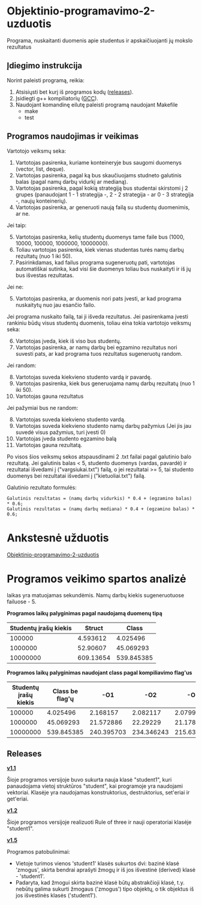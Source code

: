 # Objektinio-programavimo-2-uzduotis

Programa, nuskaitanti duomenis apie studentus ir apskaičiuojanti jų mokslo rezultatus


## Įdiegimo instrukcija

Norint paleisti programą, reikia:
1) Atsisiųsti bet kurį iš programos kodų ([releases](https://github.com/gertruda1/Objektinio-programavimo-2-uzduotis/releases)).
2) Įsidiegti g++ kompiliatorių ([GCC](https://gcc.gnu.org/)).
3) Naudojant komandinę eilutę paleisti programą naudojant Makefile
    * make
    * test

## Programos naudojimas ir veikimas

Vartotojo veiksmų seka:

1) Vartotojas pasirenka, kuriame konteineryje bus saugomi duomenys (vector, list, deque).
2) Vartotojas pasirenka, pagal ką bus skaučiuojams studneto galutinis balas (pagal namų darbų vidurkį ar medianą).
3) Vartotojas pasirenka, pagal kokią strategiją bus studentai skirstomi į 2 grupes (panaudojant 1 - 1 strategija -, 2  - 2 strategija - ar 0 - 3 strategija -, naujų konteinerių).
4) Vartotojas pasirenka, ar generuoti naują failą su studentų duomenimis, ar ne.

Jei taip:

  5) Vartotojas pasirenka, kelių studentų duomenys tame faile bus (1000, 10000, 100000, 1000000, 10000000).
  6) Toliau vartotojas pasirenka, kiek vienas studentas turės namų darbų rezultatų (nuo 1 iki 50).
  7) Pasirinkdamas, kad failus programa sugeneruotų pati, vartotojas automatiškai sutinka, kad visi šie duomenys toliau bus nuskaityti ir  iš jų bus išvestas rezultatas.

Jei ne:

  5) Vartotojas pasirenka, ar duomenis nori pats įvesti, ar kad programa nuskaitytų nuo jau esančio failo.

  Jei programa nuskaito failą, tai ji išveda rezultatus. Jei pasirenkama įvesti rankiniu būdų visus studentų duomenis, toliau eina tokia vartotojo veiksmų seka:

  6) Vartotojas įveda, kiek iš viso bus studentų.
  7) Vartotojas pasirenka, ar namų darbų bei egzamino rezultatus nori suvesti pats, ar kad programa tuos rezultatus sugeneruotų random.

 Jei random:

 8) Vartotojas suveda kiekvieno studento vardą ir pavardę.
 9) Vartotojas pasirenka, kiek bus generuojama namų darbų rezultatų (nuo 1 iki 50).
 10) Vartotojas gauna rezultatus

 Jei pažymiai bus ne random:

 8) Vartotojas suveda kiekvieno studento vardą.
 9) Vartotojas suveda kiekvieno studento namų darbų pažymius (Jei jis jau suvedė visus pažymius, turi įvesti 0)
 10) Vartotojas įveda studento egzamino balą
 11) Vartotojas gauna rezultatą.


 Po visos šios veiksmų sekos atspausdinami 2 .txt failai pagal galutinio balo rezultatą. Jei galutinis balas < 5, studento duomenys (vardas, pavardė) ir rezultatai išvedami į ("vargsiukai.txt") failą, o jei rezultatai >= 5, tai studento duomenys bei rezultatai išvedami į ("kietuoliai.txt") failą.

 Galutinio rezultato formulės:

    Galutinis rezultatas = (namų darbų vidurkis) * 0.4 + (egzamino balas) * 0.6;
    Galutinis rezultatas = (namų darbų mediana) * 0.4 + (egzamino balas) * 0.6;

# Ankstesnė užduotis

[Objektinio-programavimo-2-uzduotis](https://github.com/gertruda1/Objektinio-programavimo-2-uzduotis)

 
# Programos veikimo spartos analizė

laikas yra matuojamas sekundėmis. Namų darbų kiekis sugeneruotuose failuose - 5.

**Programos laikų palyginimas pagal naudojamą duomenų tipą**

 | Studentų įrašų kiekis | Struct | Class |
 | ---------------------- | ------- | ------ |
 | 100000 | 4.593612 | 4.025496 | 
 | 1000000 | 52.90607 | 45.069293 | 
 | 10000000 | 609.13654 | 539.845385 |

**Programos laikų palyginimas naudojant class pagal kompiliavimo flag'us**

 | Studentų įrašų kiekis | Class be flag'ų | -O1 | -O2 | -O3 |
 | ---------------------- | ------- | ------ | ---- | ------ |
 | 100000 | 4.025496 | 2.168157 | 2.082117 | 2.079964 |
 | 1000000 | 45.069293 | 21.572886 | 22.29229 | 21.178044 |
 | 10000000 | 539.845385 | 240.395703 | 234.346243 | 215.633292 |

 ## Releases

 [**v1.1**](https://github.com/gertruda1/OP-3-uzd/releases/tag/v1.1)
 
 Šioje programos versijoje buvo sukurta nauja klasė "student1", kuri panaudojama vietoj struktūros "student", kai programoje yra naudojami vektoriai. Klasėje yra naudojamas konstruktorius, destruktorius, set'eriai ir get'eriai.

 [**v1.2**](https://github.com/gertruda1/OP-3-uzd/releases/tag/v1.2)

Šioje programos versijoje realizuoti Rule of three ir nauji operatoriai klasėje "student1".

 [**v1.5**](https://github.com/gertruda1/OP-3-uzd/releases/tag/v1.5)
 
Programos patobulinimai:
 * Vietoje turimos vienos 'student1' klasės sukurtos dvi: bazinė klasė 'zmogus', skirta bendrai aprašyti žmogų ir iš jos išvestinė (derived) klasė - 'student1'.
 * Padaryta, kad žmogui skirta bazinė klasė būtų abstrakčioji klasė, t.y. nebūtų galima sukurti žmogaus ('zmogus') tipo objektų, o tik objektus iš jos išvestinės klasės ('student1').
